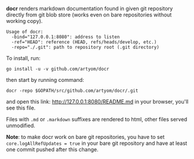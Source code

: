 **docr** renders markdown documentation found in given git repository directly from git blob store (works even on bare repositories without working copy).

	Usage of docr:
	  -bind="127.0.0.1:8080": address to listen
	  -ref="HEAD": reference (HEAD, refs/heads/develop, etc.)
	  -repo="./.git": path to repository root (.git directory)

To install, run:

	go install -u -v github.com/artyom/docr

then start by running command:

	docr -repo $GOPATH/src/github.com/artyom/docr/.git

and open this link: <http://127.0.0.1:8080/README.md> in your browser, you'll
see this file.

Files with `.md` or `.markdown` suffixes are rendered to html, other files served unmodified.

**Note**: to make docr work on bare git repositories, you have to set `core.logAllRefUpdates = true` in your bare git repository and have at least one commit pushed after this change.

